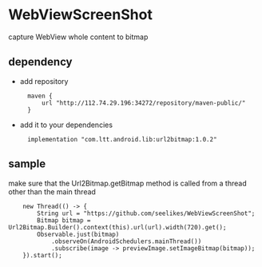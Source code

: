 # WebViewScreenShot
capture WebView whole content to bitmap
## dependency
* add repository

        maven {
            url "http://112.74.29.196:34272/repository/maven-public/"
        }
* add it to your dependencies

        implementation "com.ltt.android.lib:url2bitmap:1.0.2"

## sample
make sure that the Url2Bitmap.getBitmap method is called from a thread other than the main thread

        new Thread(() -> {
            String url = "https://github.com/seelikes/WebViewScreenShot";
            Bitmap bitmap = Url2Bitmap.Builder().context(this).url(url).width(720).get();
            Observable.just(bitmap)
                .observeOn(AndroidSchedulers.mainThread())
                .subscribe(image -> previewImage.setImageBitmap(bitmap));
        }).start();
